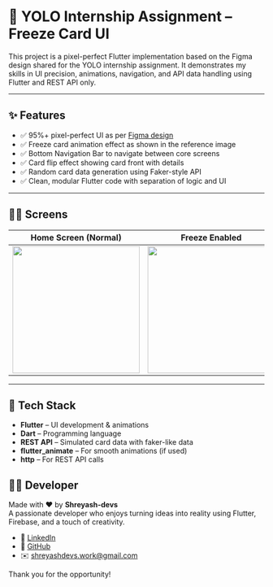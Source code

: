 # 🧊 YOLO Internship Assignment – Freeze Card UI

This project is a pixel-perfect Flutter implementation based on the Figma design shared for the YOLO internship assignment. It demonstrates my skills in UI precision, animations, navigation, and API data handling using Flutter and REST API only.

---

## ✨ Features

- ✅ 95%+ pixel-perfect UI as per [Figma design](https://www.figma.com/design/Bt4RVAPxsiVJDw6wZvpfn2/YOLO-Task-Jan-25?node-id=0-1&t=NfrKJVbuJIUuTAJ1-1)
- ✅ Freeze card animation effect as shown in the reference image
- ✅ Bottom Navigation Bar to navigate between core screens
- ✅ Card flip effect showing card front with details
- ✅ Random card data generation using Faker-style API
- ✅ Clean, modular Flutter code with separation of logic and UI

---

## 🧑‍💻 Screens

| Home Screen (Normal) | Freeze Enabled |
|----------------------|----------------|
| <img src="https://github.com/user-attachments/assets/e303266f-0702-46aa-8e85-20b5c5bf6f90" width="250"/> | <img src="https://github.com/user-attachments/assets/e303266f-0702-46aa-8e85-20b5c5bf6f90" width="250"/> |


---

## 🧰 Tech Stack

- **Flutter** – UI development & animations  
- **Dart** – Programming language  
- **REST API** – Simulated card data with faker-like data  
- **flutter_animate** – For smooth animations (if used)  
- **http** – For REST API calls  


## 👨‍💻 Developer

Made with ❤️ by **Shreyash-devs**  
A passionate developer who enjoys turning ideas into reality using Flutter, Firebase, and a touch of creativity.

- 🔗 [LinkedIn](https://www.linkedin.com/in/shreyashdubewar)  
- 📱 [GitHub](https://github.com/shreyash-devs)  
- ✉️ shreyashdevs.work@gmail.com


Thank you for the opportunity!
